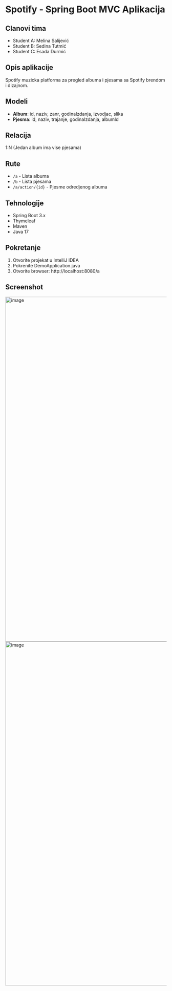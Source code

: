 # Spotify - Spring Boot MVC Aplikacija

## Clanovi tima
- Student A: Melina Salijević
- Student B: Sedina Tutmić
- Student C: Esada Durmić

## Opis aplikacije
Spotify muzicka platforma za pregled albuma i pjesama sa Spotify brendom i dizajnom.

## Modeli
- **Album**: id, naziv, zanr, godinaIzdanja, izvodjac, slika
- **Pjesma**: id, naziv, trajanje, godinaIzdanja, albumId

## Relacija
1:N (Jedan album ima vise pjesama)

## Rute
- `/a` - Lista albuma
- `/b` - Lista pjesama
- `/a/action/{id}` - Pjesme odredjenog albuma

## Tehnologije
- Spring Boot 3.x
- Thymeleaf
- Maven
- Java 17

## Pokretanje
1. Otvorite projekat u IntelliJ IDEA
2. Pokrenite DemoApplication.java
3. Otvorite browser: http://localhost:8080/a

## Screenshot
<img width="1918" height="1077" alt="image" src="https://github.com/user-attachments/assets/243a72bc-9f9c-4ec4-a118-2a90d0ed4f8e" />
<img width="1918" height="1075" alt="image" src="https://github.com/user-attachments/assets/3647e716-16a3-4a01-a876-3cd72cc8bb0a" />

